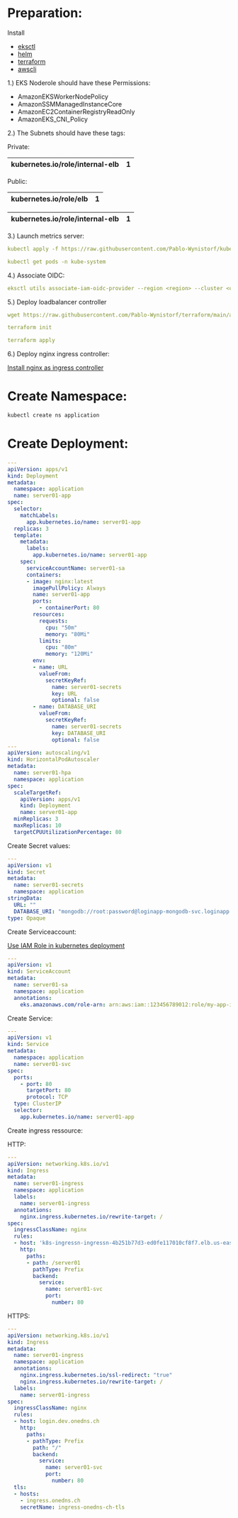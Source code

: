 # Preparation:

Install

- [eksctl](https://eksctl.io/installation/)
- [helm](https://helm.sh/docs/intro/install/)
- [terraform](https://developer.hashicorp.com/terraform/tutorials/aws-get-started/install-cli)
- [awscli](https://docs.aws.amazon.com/cli/latest/userguide/getting-started-install.html)



1.) EKS Noderole should have these Permissions:

- AmazonEKSWorkerNodePolicy
- AmazonSSMManagedInstanceCore
- AmazonEC2ContainerRegistryReadOnly
- AmazonEKS_CNI_Policy

2.) The Subnets should have these tags:

Private:

| kubernetes.io/role/internal-elb | 1 |
| --- | --- |

Public:

| kubernetes.io/role/elb | 1 |
| --- | --- |

| kubernetes.io/role/internal-elb | 1 |
| --- | --- |

3.) Launch metrics server:

```yaml
kubectl apply -f https://raw.githubusercontent.com/Pablo-Wynistorf/kubernetes-apps/main/metrics-server/metrics-server.yaml
```

```yaml
kubectl get pods -n kube-system
```

4.) Associate OIDC:

```yaml
eksctl utils associate-iam-oidc-provider --region <region> --cluster <cluster_name> --approve
```

5.) Deploy loadbalancer controller

```yaml
wget https://raw.githubusercontent.com/Pablo-Wynistorf/terraform/main/aws/create-eks-ingress-loadbalancer-role/create-eks-loadbalancer-role.tf
```

```yaml
terraform init
```

```yaml
terraform apply
```

6.) Deploy nginx ingress controller:

[Install nginx as ingress controller](https://pablo.slab.com/posts/uecq4dcg)

# Create Namespace:

```bash
kubectl create ns application
```

# Create Deployment:

```yaml
---
apiVersion: apps/v1
kind: Deployment
metadata:
  namespace: application
  name: server01-app
spec:
  selector:
    matchLabels:
      app.kubernetes.io/name: server01-app
  replicas: 3
  template:
    metadata:
      labels:
        app.kubernetes.io/name: server01-app
    spec:
      serviceAccountName: server01-sa
      containers:
      - image: nginx:latest
        imagePullPolicy: Always
        name: server01-app
        ports:
          - containerPort: 80
        resources:
          requests:
            cpu: "50m"
            memory: "80Mi"
          limits:
            cpu: "80m"
            memory: "120Mi"
        env:
        - name: URL
          valueFrom:
            secretKeyRef:
              name: server01-secrets
              key: URL
              optional: false
        - name: DATABASE_URI
          valueFrom:
            secretKeyRef:
              name: server01-secrets
              key: DATABASE_URI
              optional: false
---
apiVersion: autoscaling/v1
kind: HorizontalPodAutoscaler
metadata:
  name: server01-hpa
  namespace: application
spec:
  scaleTargetRef:
    apiVersion: apps/v1
    kind: Deployment
    name: server01-app
  minReplicas: 3
  maxReplicas: 10
  targetCPUUtilizationPercentage: 80
```

Create Secret values:

```yaml
---
apiVersion: v1
kind: Secret
metadata:
  name: server01-secrets
  namespace: application
stringData:
  URL: ""
  DATABASE_URI: "mongodb://root:password@loginapp-mongodb-svc.loginapp.svc:27017/"
type: Opaque
```

Create Serviceaccount:

[Use IAM Role in kubernetes deployment](https://pablo.slab.com/posts/vav5ljfa)

```yaml
---
apiVersion: v1
kind: ServiceAccount
metadata:  
  name: server01-sa
  namespace: application  
  annotations:    
    eks.amazonaws.com/role-arn: arn:aws:iam::123456789012:role/my-app-iam-role
```

Create Service:

```yaml
---
apiVersion: v1
kind: Service
metadata:
  namespace: application
  name: server01-svc
spec:
  ports:
    - port: 80
      targetPort: 80
      protocol: TCP
  type: ClusterIP
  selector:
    app.kubernetes.io/name: server01-app
```

Create ingress ressource:

HTTP:

```yaml
---
apiVersion: networking.k8s.io/v1
kind: Ingress
metadata:
  name: server01-ingress
  namespace: application
  labels:
    name: server01-ingress
  annotations:
    nginx.ingress.kubernetes.io/rewrite-target: /
spec:
  ingressClassName: nginx
  rules:
  - host: 'k8s-ingressn-ingressn-4b251b77d3-ed0fe117010cf8f7.elb.us-east-1.amazonaws.com'
    http:
      paths:
      - path: /server01
        pathType: Prefix
        backend:
          service:
            name: server01-svc
            port:
              number: 80
```

HTTPS:

```yaml
---
apiVersion: networking.k8s.io/v1
kind: Ingress
metadata:
  name: server01-ingress
  namespace: application
  annotations:
    nginx.ingress.kubernetes.io/ssl-redirect: "true"
    nginx.ingress.kubernetes.io/rewrite-target: /
  labels:
    name: server01-ingress
spec:
  ingressClassName: nginx
  rules:
  - host: login.dev.onedns.ch
    http:
      paths:
      - pathType: Prefix
        path: "/"
        backend:
          service:
            name: server01-svc
            port: 
              number: 80
  tls:
  - hosts:
    - ingress.onedns.ch
    secretName: ingress-onedns-ch-tls
```
